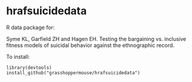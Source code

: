 # hrafsuicidedata
R data package for:

Syme KL, Garfield ZH and Hagen EH. Testing the bargaining vs. inclusive fitness models of suicidal behavior against the ethnographic record.

To install:

    library(devtools)
    install_github("grasshoppermouse/hrafsuicidedata")
